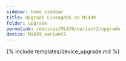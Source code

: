 ```yaml
---
sidebar: home_sidebar
title: Upgrade LineageOS on Mi439
folder: upgrade
permalink: /devices/Mi439/variant2/upgrade
device: Mi439_variant2
---
```

{% include templates/device_upgrade.md %}
